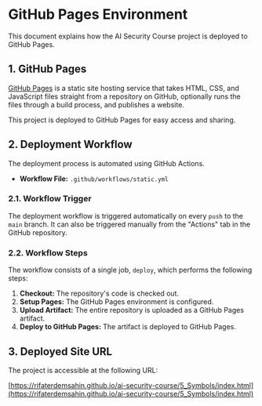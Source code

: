 # GitHub Pages Environment

This document explains how the AI Security Course project is deployed to GitHub Pages.

## 1. GitHub Pages

[GitHub Pages](https://pages.github.com/) is a static site hosting service that takes HTML, CSS, and JavaScript files straight from a repository on GitHub, optionally runs the files through a build process, and publishes a website.

This project is deployed to GitHub Pages for easy access and sharing.

## 2. Deployment Workflow

The deployment process is automated using GitHub Actions.

- **Workflow File:** `.github/workflows/static.yml`

### 2.1. Workflow Trigger

The deployment workflow is triggered automatically on every `push` to the `main` branch. It can also be triggered manually from the "Actions" tab in the GitHub repository.

### 2.2. Workflow Steps

The workflow consists of a single job, `deploy`, which performs the following steps:

1.  **Checkout:** The repository's code is checked out.
2.  **Setup Pages:** The GitHub Pages environment is configured.
3.  **Upload Artifact:** The entire repository is uploaded as a GitHub Pages artifact.
4.  **Deploy to GitHub Pages:** The artifact is deployed to GitHub Pages.

## 3. Deployed Site URL

The project is accessible at the following URL:

[https://rifaterdemsahin.github.io/ai-security-course/5_Symbols/index.html](https://rifaterdemsahin.github.io/ai-security-course/5_Symbols/index.html)
